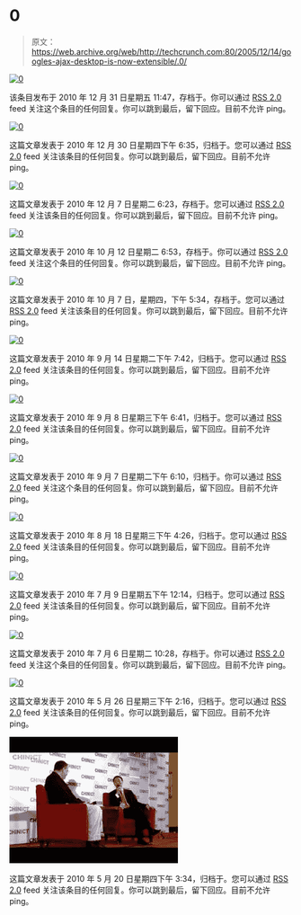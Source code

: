 # 0

> 原文：<https://web.archive.org/web/http://techcrunch.com:80/2005/12/14/googles-ajax-desktop-is-now-extensible/.0/>

[![0](img/fa7a6fe0831557b980a6976717fa6778.png "0")](https://web.archive.org/web/20110204152710/http://tctechcrunch.files.wordpress.com/2010/12/01.png)

该条目发布于 2010 年 12 月 31 日星期五 11:47，存档于。你可以通过 [RSS 2.0](https://web.archive.org/web/20110204152710/http://techcrunch.com/2010/12/31/drunk-techcrunch/attachment/0/feed/) feed 关注这个条目的任何回复。你可以跳到最后，留下回应。目前不允许 ping。

[![0](img/b0e317948adf84642e95a6dfac68a831.png "0")](https://web.archive.org/web/20110204152710/http://tctechcrunch.files.wordpress.com/2010/12/0.jpg)

这篇文章发表于 2010 年 12 月 30 日星期四下午 6:35，归档于。您可以通过 [RSS 2.0](https://web.archive.org/web/20110204152710/http://techcrunch.com/2010/12/30/barmax-thousand-dollar-ipad-app/attachment/0/feed/) feed 关注该条目的任何回复。你可以跳到最后，留下回应。目前不允许 ping。

[![0](img/adf41ecf9891107561ed0535eefc3ea0.png "0")](https://web.archive.org/web/20110204152710/http://tctechcrunch.files.wordpress.com/2010/12/0.png)

这篇文章发表于 2010 年 12 月 7 日星期二 6:23，存档于。您可以通过 [RSS 2.0](https://web.archive.org/web/20110204152710/http://techcrunch.com/2010/12/07/google-cloud-print-beta/attachment/0/feed/) feed 关注该条目的任何回复。你可以跳到最后，留下回应。目前不允许 ping。

[![0](img/f3ff862c76cab0659dad06ea8b76e07d.png "0")](https://web.archive.org/web/20110204152710/http://tctechcrunch.files.wordpress.com/2010/10/0.jpg)

这篇文章发表于 2010 年 10 月 12 日星期二 6:53，存档于。你可以通过 [RSS 2.0](https://web.archive.org/web/20110204152710/http://techcrunch.com/2010/10/12/is-microsoft-really-fighting-the-face-down-culture/attachment/0/feed/) feed 关注这个条目的任何回复。你可以跳到最后，留下回应。目前不允许 ping。

[![0](img/328e78c4e9470c2014e9d26d3fec6120.png "0")](https://web.archive.org/web/20110204152710/http://tctechcrunch.files.wordpress.com/2010/10/0.jpeg)

这篇文章发表于 2010 年 10 月 7 日，星期四，下午 5:34，存档于。您可以通过 [RSS 2.0](https://web.archive.org/web/20110204152710/http://techcrunch.com/2010/10/07/berkeleybionics-gives-paralyzed-woman-her-legs-back/attachment/0/feed/) feed 关注该条目的任何回复。你可以跳到最后，留下回应。目前不允许 ping。

[![0](img/cc2d5beda0176c9032d5467e5199c2ec.png "0")](https://web.archive.org/web/20110204152710/http://tctechcrunch.files.wordpress.com/2010/09/0.png)

这篇文章发表于 2010 年 9 月 14 日星期二下午 7:42，归档于。您可以通过 [RSS 2.0](https://web.archive.org/web/20110204152710/http://techcrunch.com/2010/09/14/new-twitter-tips/attachment/0/feed/) feed 关注该条目的任何回复。你可以跳到最后，留下回应。目前不允许 ping。

[![0](img/efb48ee3cda449b9fb4bd3749dbc2926.png "0")](https://web.archive.org/web/20110204152710/http://tctechcrunch.files.wordpress.com/2010/09/0.jpeg)

这篇文章发表于 2010 年 9 月 8 日星期三下午 6:41，归档于。您可以通过 [RSS 2.0](https://web.archive.org/web/20110204152710/http://techcrunch.com/2010/09/08/seth-the-att-blogger-guy-shows-us-all-the-stuff-theyre-doing-in-new-york/attachment/0/feed/) feed 关注该条目的任何回复。你可以跳到最后，留下回应。目前不允许 ping。

[![0](img/fd91a68e9b21be71b12c12dc1341bf9b.png "0")](https://web.archive.org/web/20110204152710/http://tctechcrunch.files.wordpress.com/2010/09/0.jpg)

这篇文章发表于 2010 年 9 月 7 日星期二下午 6:10，归档于。你可以通过 [RSS 2.0](https://web.archive.org/web/20110204152710/http://techcrunch.com/2010/09/07/new-ipod-shuffle-nano-touch/attachment/0/feed/) feed 关注这个条目的任何回复。你可以跳到最后，留下回应。目前不允许 ping。

[![0](img/3e175a63107a9ebcfb00ca6c8c4f9459.png "0")](https://web.archive.org/web/20110204152710/http://tctechcrunch.files.wordpress.com/2010/08/0.png)

这篇文章发表于 2010 年 8 月 18 日星期三下午 4:26，归档于。您可以通过 [RSS 2.0](https://web.archive.org/web/20110204152710/http://techcrunch.com/2010/08/18/facebook-location/attachment/0/feed/) feed 关注该条目的任何回复。你可以跳到最后，留下回应。目前不允许 ping。

[![0](img/63040e1c14a20fc4edc81e0373188229.png "0")](https://web.archive.org/web/20110204152710/http://tctechcrunch.files.wordpress.com/2010/07/01.png)

这篇文章发表于 2010 年 7 月 9 日星期五下午 12:14，归档于。您可以通过 [RSS 2.0](https://web.archive.org/web/20110204152710/http://techcrunch.com/2010/07/09/techcrunch-comic-sans/attachment/0/feed/) feed 关注该条目的任何回复。你可以跳到最后，留下回应。目前不允许 ping。

[![0](img/60d83134b7dcb91c5bdee3ab785b6d0e.png "0")](https://web.archive.org/web/20110204152710/http://tctechcrunch.files.wordpress.com/2010/07/0.png)

这篇文章发表于 2010 年 7 月 6 日星期二 10:28，存档于。你可以通过 [RSS 2.0](https://web.archive.org/web/20110204152710/http://techcrunch.com/2010/07/06/livefyre-realtime-comments/attachment/0/feed/) feed 关注这个条目的任何回复。你可以跳到最后，留下回应。目前不允许 ping。

[![0](img/5c09c8098e3d07df921270881c645877.png "0")](https://web.archive.org/web/20110204152710/http://tctechcrunch.files.wordpress.com/2010/05/01.jpg)

这篇文章发表于 2010 年 5 月 26 日星期三下午 2:16，归档于。您可以通过 [RSS 2.0](https://web.archive.org/web/20110204152710/http://techcrunch.com/2010/05/26/crunchgears-maker-bar-at-techcrunch-disrupt-assembling-mp3-players-from-scratch/attachment/0/feed/) feed 关注该条目的任何回复。你可以跳到最后，留下回应。目前不允许 ping。

[![0](img/e20d21eae183ff4a420d3c7a4339b5cd.png "0")](https://web.archive.org/web/20110204152710/http://tctechcrunch.files.wordpress.com/2010/05/0.jpg)

这篇文章发表于 2010 年 5 月 20 日星期四下午 3:34，归档于。您可以通过 [RSS 2.0](https://web.archive.org/web/20110204152710/http://techcrunch.com/2010/05/20/chinict-livestream-on-techcrunch/attachment/0/feed/) feed 关注该条目的任何回复。你可以跳到最后，留下回应。目前不允许 ping。